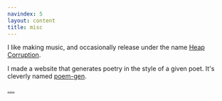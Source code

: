 ```yaml
---
navindex: 5
layout: content
title: misc
---
```


I like making music, and occasionally release under the name [Heap
Corruption](https://heapcorruption.net).

I made a website that generates poetry in the style of a given poet.
It's cleverly named [poem-gen](http://poem-gen.untitled.earth).

[....](http://untitled.earth)
